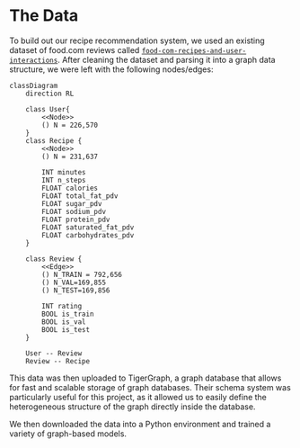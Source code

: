 # The Data

To build out our recipe recommendation system, we used an existing dataset of food.com reviews called [`food-com-recipes-and-user-interactions`](https://www.kaggle.com/datasets/shuyangli94/food-com-recipes-and-user-interactions). After cleaning the dataset and parsing it into a graph data structure, we were left with the following nodes/edges:

```mermaid
classDiagram
    direction RL

    class User{
        <<Node>>
        () N = 226,570
    }
    class Recipe {
        <<Node>>
        () N = 231,637

        INT minutes
        INT n_steps
        FLOAT calories
        FLOAT total_fat_pdv
        FLOAT sugar_pdv
        FLOAT sodium_pdv
        FLOAT protein_pdv
        FLOAT saturated_fat_pdv
        FLOAT carbohydrates_pdv
    }

    class Review {
        <<Edge>>
        () N_TRAIN = 792,656
        () N_VAL=169,855
        () N_TEST=169,856

        INT rating
        BOOL is_train
        BOOL is_val
        BOOL is_test
    }

    User -- Review
    Review -- Recipe
```

This data was then uploaded to TigerGraph, a graph database that allows for fast and scalable storage of graph databases. Their schema system was particularly useful for this project, as it allowed us to easily define the heterogeneous structure of the graph directly inside the database.

We then downloaded the data into a Python environment and trained a variety of graph-based models.

